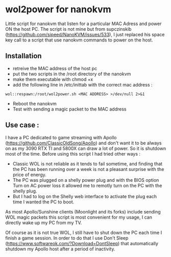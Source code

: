 # wol2power for nanokvm
Little script for nanokvm that listen for a particular MAC Adress and power ON the host PC.
The script is not mine but from supczinskib (https://github.com/sipeed/NanoKVM/issues/533), I just replaced his space key call to a script that use nanokvm commands to power on the host.

## Installation
* retreive the MAC address of the host pc
* put the two scripts in the /root directory of the nanokvm
* make them executable with chmod +x
* add the following line in /etc/inittab with the correct mac address :
```
wol::respawn:/root/wol2power.sh <MAC ADDRESS> >/dev/null 2>&1
```
* Reboot the nanokvm
* Test with sending a magic packet to the MAC address

## Use case :
I have a PC dedicated to game streaming with Apollo (https://github.com/ClassicOldSong/Apollo) and don't want it to be always on as my 3090 RTX TI and 5800X can draw a lot of power.
So it is shutdown most of the time.
Before using this script I had tried other ways :
* Classic WOL is not reliable as it tends to fail sometime, and finding that the PC has been running over a week is not a pleasant surprise with the price of energy.
* The PC was plugged on a shelly power plug and with the BIOS option Turn on AC power loss it allowed me to remotly turn on the PC with the shelly plug.
* But I had to log on the Shelly web interface to activate the plug each time I wanted the PC to boot.

As most Apollo/Sunshine clients (Moonlight and its forks) include sending WOL magic packets this script is most convenient for my usage, I can directly wake up my PC from my TV.

Of course as it is not true WOL, I still have to shut down the PC each time I finish a game session.
In order to do that I use Don't Sleep (https://www.softwareok.com/?Download=DontSleep) that automatically shutdown my Apollo host after a period of inactivity.
